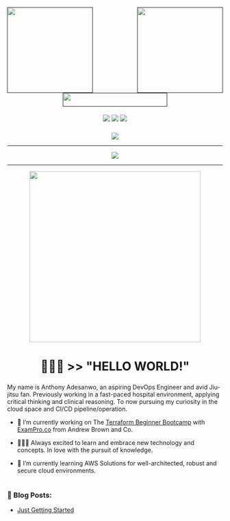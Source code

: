 <base target="_blank">
<div id="header">
  <a href=""><img align="left" src="https://ucarecdn.com/cc10cf74-7434-4cea-9571-0bbc50bbd6f3/-/preview/3000x3000/-/quality/smart_retina/-/format/auto/" height="200px" width="200px"></a>
 <a href=""><img align="right" src="https://ucarecdn.com/cd619ec1-2b7a-4861-85fb-21e38552ce42/-/flip/-/rotate/180/-/preview/3000x3000/-/border_radius/50p/-/format/auto/" height="200px" width="200px"></a>
  <h1 align="center"><a href="" ><img src="https://ucarecdn.com/eac9e361-739e-47fd-9afe-59e232a03b56/-/preview/500x500/-/quality/smart_retina/-/format/auto/" height="31.65px" width="243.5px"></a></h1>
  <!--<div align="center">
    <a href="https://anthonyadesanwo.netlify.app"><img style="height:70px;width:70px;" src="https://ucarecdn.com/ab51f756-8a07-426e-be82-f94ce10bdf93/-/preview/500x500/-/quality/smart_retina/-/format/auto/"></a>
  </div>-->
  <div align="center">
    <a href="https://linkedin.com/in/anthonyadesanwo" alt="Linkedin" title="Linkedin">
        <img src="https://img.shields.io/badge/Linkedin-blue?style=for-the-badge&logo=linkedin&logoColor=white&link=https%3A%2F%2Flinkedin.com%2Fin%2Fanthonyadesanwo"/></a>
    <a href="https://anthonyadesanwo.netlify.app" alt="Website" title="Website">
        <img src="https://img.shields.io/badge/Website-000000?style=for-the-badge&logo=homebridge&logoColor=white&&link=https%3A%2F%2Fanthonyadesanwo.netlify.app"/></a>
    <a href="https://github.com/antonkomarev/github-profile-views-counter"><img src="https://komarev.com/ghpvc/?username=mobiusxxf&color=lightgrey&style=for-the-badge&label=Visitors"></a>
  </div>
</div>

###
<div align="center">
<!-- Typing SVG by DenverCoder1 - https://github.com/DenverCoder1/readme-typing-svg -->
    <a href="https://github.com/DenverCoder1/readme-typing-svg">
      <img src="https://readme-typing-svg.demolab.com/?lines=AWS%20and%20Azure%20Certified;Terraform%20Certified;Experience%20Coding%20with%20Python;Aspiring%20DevOps%20Engineer;&font=Fira%20Code&center=true&width=440&height=45&color=891204&vCenter=true&pause=500&size=22">
    </a>
</div>

<hr>

<div id="stats" align="center">
<a href="https://git.io/streak-stats"><img src="https://streak-stats-ig7f3dobo-mobiusxxf.vercel.app/?user=MobiusXXF&theme=highcontrast&border_radius=5&card_width=1000&fire=EB5454"></a>
</div>

  <!--
**MobiusXXF/MobiusXXF** is a ✨ _special_ ✨ repository because its `README.md` (this file) appears on your GitHub profile.
-->
</div>


<hr>

<div align="center">
  <img style="width:400px;" src="https://media2.giphy.com/media/dLolp8dtrYCJi/giphy.gif?cid=ecf05e47pab12g1727lmij1jk90wgpsmt576y7u5j8gduiiy&ep=v1_gifs_search&rid=giphy.gif&ct=g">
  <!-- <h3>👨🏾‍💻 HELLO WORLD!</h3>
  <hr style="width:10px;"> -->
  <h1 id="about-me">👨🏾‍💻 >> "HELLO WORLD!"</h1>
  
</div>

###
My name is Anthony Adesanwo, an aspiring DevOps Engineer and avid Jiu-jitsu fan. Previously working in a fast-paced hospital environment, applying critical thinking and clinical reasoning. To now pursuing my curiosity in the cloud space and CI/CD pipeline/operation.

- 🔭 I’m currently working on The <a href="https://terraform.cloudprojectbootcamp.com/">Terraform Beginner Bootcamp</a> with <a href="https://app.exampro.co/student/journey/terraform-cpb">ExamPro.co</a> from Andrew Brown and Co.

- 👨🏾‍💻 Always excited to learn and embrace new technology and concepts. In love with the pursuit of knowledge.

- 🌱 I’m currently learning AWS Solutions for well-architected, robust and secure cloud environments.
<!--- 📫 How to reach me: https://dev.to/thedevant https://medium.com/@adesanwoa https://codesandbox.io/u/mobiusxxf https://www.instagram.com/thedevant.og 
-->
#

### 📕 Blog Posts:
<!-- BLOG-POST-LIST:START -->
- [Just Getting Started](https://medium.com/@adesanwoa/just-getting-started-362ea0386bd3?source=rss-751ffb910c4f------2)
<!-- BLOG-POST-LIST:END -->
